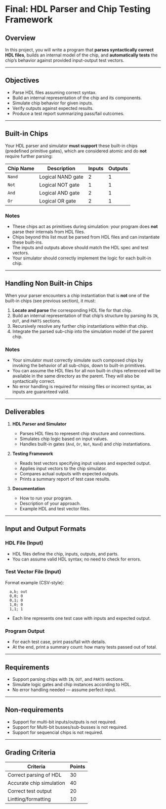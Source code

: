 # Final: HDL Parser and Chip Testing Framework

## Overview

In this project, you will write a program that **parses syntactically correct HDL files**, builds an internal model of the chip, and **automatically tests** the chip’s behavior against provided input-output test vectors.

---

## Objectives

- Parse HDL files assuming correct syntax.
- Build an internal representation of the chip and its components.
- Simulate chip behavior for given inputs.
- Verify outputs against expected results.
- Produce a test report summarizing pass/fail outcomes.

---

## Built-in Chips

Your HDL parser and simulator **must support** these built-in chips (predefined primitive gates), which are considered atomic and do **not** require further parsing:

| Chip Name  | Description                        | Inputs         | Outputs  |
|------------|------------------------------------|----------------|----------|
| `Nand`     | Logical NAND gate                  | 2              | 1        |
| `Not`      | Logical NOT gate                   | 1              | 1        |
| `And`      | Logical AND gate                   | 2              | 1        |
| `Or`       | Logical OR gate                    | 2              | 1        |


### Notes

- These chips act as primitives during simulation: your program does **not** parse their internals from HDL files.
- Chips beyond this list must be parsed from HDL files and can instantiate these built-ins.
- The inputs and outputs above should match the HDL spec and test vectors.
- Your simulator should correctly implement the logic for each built-in chip.

---

## Handling Non Built-in Chips

When your parser encounters a chip instantiation that is **not** one of the built-in chips (see previous section), it must:

  1. **Locate and parse** the corresponding HDL file for that chip.
  2. Build an internal representation of that chip’s structure by parsing its `IN`, `OUT`, and `PARTS` sections.
  3. Recursively resolve any further chip instantiations within that chip.
  4. Integrate the parsed sub-chip into the simulation model of the parent chip.


### Notes

- Your simulator must correctly simulate such composed chips by invoking the behavior of all sub-chips, down to built-in primitives.
- You can assume the HDL files for all non built-in chips referenced will be available in the same directory as the parent. They will also be syntactically correct.
- No error handling is required for missing files or incorrect syntax, as inputs are guaranteed valid.

---

## Deliverables

1. **HDL Parser and Simulator**
   - Parses HDL files to represent chip structure and connections.
   - Simulates chip logic based on input values.
   - Handles built-in gates (`And`, `Or`, `Not`, `Nand`) and chip instantiations.

2. **Testing Framework**
   - Reads test vectors specifying input values and expected output.
   - Applies input vectors to the chip simulator.
   - Compares actual outputs with expected outputs.
   - Prints a summary report of test case results.

3. **Documentation**
   - How to run your program.
   - Description of your approach.
   - Example HDL and test vector files.

---

## Input and Output Formats

### HDL File (Input)

- HDL files define the chip, inputs, outputs, and parts.
- You can assume valid HDL syntax; no need to check for errors.

### Test Vector File (Input)

Format example (CSV-style):

```CSV
  a,b; out
  0,0; 0
  0,1; 0
  1,0; 0
  1,1; 1
```

- Each line represents one test case with inputs and expected output.

### Program Output

- For each test case, print pass/fail with details.
- At the end, print a summary count: how many tests passed out of total.

---

## Requirements

- Support parsing chips with `IN`, `OUT`, and `PARTS` sections.
- Simulate logic gates and chip instances according to HDL.
- No error handling needed — assume perfect input.

---

## Non-requirements

- Support for multi-bit inputs/outputs is not required.
- Support for Multi-bit busses/sub-busses is not required.
- Support for sequencial chips is not required.

---

## Grading Criteria

| Criteria                  | Points |
|---------------------------|--------|
| Correct parsing of HDL    | 30     |
| Accurate chip simulation  | 40     |
| Correct test output       | 20     |
| Lintting/formatting       | 10     |